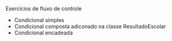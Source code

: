 Exercícios de fluxo de controle
- Condicional simples
- Condicional composta
adiconado na classe ResultadoEscolar
- Condicional encadeada 